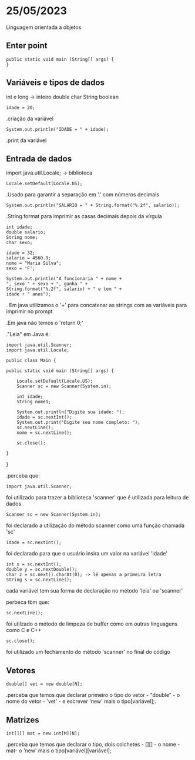 # 25/05/2023
Linguagem orientada a objetos
## Enter point

    public static void main (String[] args) {
    }

## Variáveis e tipos de dados

int e long -> inteiro
double
char
String
boolean

    idade = 20;
.criação da variável

    System.out.println("IDADE = " + idade);
.print da variável

## Entrada de dados
import java.util.Locale; -> biblioteca

    Locale.setDefault(Locale.US);
.Usado para garantir a separação em '.' com números decimais

    System.out.println("SALARIO = " + String.format("%.2f", salario));
.String.format para imprimir as casas decimais depois da vírgula

    int idade;
    double salario; 
    String nome; 
    char sexo;

    idade = 32; 
    salario = 4560.9; 
    nome = "Maria Silva"; 
    sexo = 'F'; 

    System.out.println("A funcionaria " + nome + 
    ", sexo " + sexo + ", ganha " + 
    String.format("%.2f", salario) + " e tem " + 
    idade + " anos"); 

. Em java utilizamos o '+' para concatenar as strings com as variáveis para imprimir no prompt

.Em java não temos o 'return 0;'

."Leia" em Java é:

    import java.util.Scanner;
    import java.util.Locale;

    public class Main {
 
    public static void main (String[] args) {

        Locale.setDefault(Locale.US); 
        Scanner sc = new Scanner(System.in); 

        int idade;
        String nome1;

        System.out.println("Digite sua idade: ");
        idade = sc.nextInt();
        System.out.print("Digite seu nome completo: ");
        sc.nextLine();
        nome = sc.nextLine();

        sc.close();

    }
} 

.perceba que:

    import java.util.Scanner;

foi utilizado para trazer a biblioteca 'scanner' que é utilizada para leitura de dados

    Scanner sc = new Scanner(System.in);

foi declarado a utilização do método scanner como uma função chamada 'sc'

    idade = sc.nextInt();

foi declarado para que o usuário insira um valor na variável 'idade'

    int x = sc.nextInt(); 
    double y = sc.nextDouble(); 
    char z = sc.next().charAt(0); -> lê apenas a primeira letra
    String s = sc.nextLine();

cada variável tem sua forma de declaração no método 'leia' ou 'scanner'

perbeca tbm que:

    sc.nextLine();

foi utilzado o método de limpeza de buffer como em outras linguagens como C e C++

    sc.close();

foi utilizado um fechamento do método 'scanner' no final do código

## Vetores

    double[] vet = new double[N];

.perceba que temos que declarar primeiro o tipo do vetor - "double" - o nome do vetor - 'vet' - e escrever 'new' mais o tipo[variável];.

## Matrizes
    
    int[][] mat = new int[M][N];

.perceba que temos que declarar o tipo, dois colchetes - [][] - o nome - mat- o 'new' mais o tipo[variável][variável];
    


